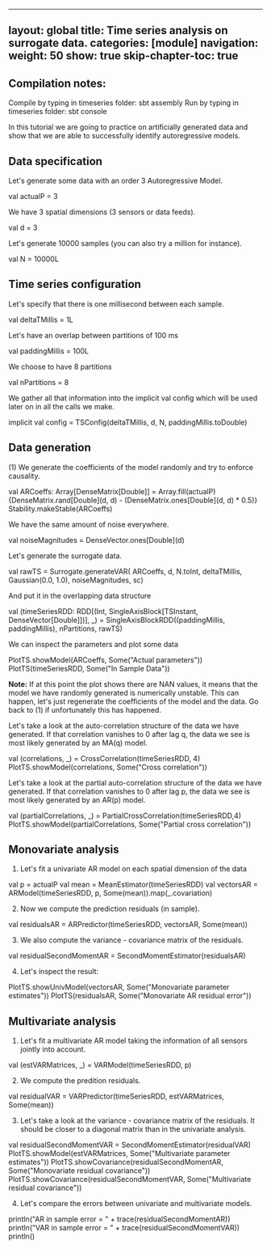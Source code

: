 
---
layout: global
title: Time series analysis on surrogate data.
categories: [module]
navigation:
weight: 50
show: true
skip-chapter-toc: true
---

## Compilation notes:
Compile by typing in timeseries folder: sbt assembly
Run by typing in timeseries folder: sbt console


In this tutorial we are going to practice on artificially generated data
and show that we are able to successfully identify autoregressive models.

## Data specification

Let's generate some data with an order 3 Autoregressive Model.

<div class="codetabs">
<div data-lang="scala" markdown="1">
val actualP = 3
</div>
</div>

We have 3 spatial dimensions (3 sensors or data feeds).
<div class="codetabs">
<div data-lang="scala" markdown="1">
val d = 3
</div>
</div>

Let's generate 10000 samples (you can also try a million for instance).
<div class="codetabs">
<div data-lang="scala" markdown="1">
val N = 10000L
</div>
</div>

## Time series configuration

Let's specify that there is one millisecond between each sample.
<div class="codetabs">
<div data-lang="scala" markdown="1">
val deltaTMillis = 1L
</div>
</div>

Let's have an overlap between partitions of 100 ms
<div class="codetabs">
<div data-lang="scala" markdown="1">
val paddingMillis = 100L
</div>
</div>

We choose to have 8 partitions
<div class="codetabs">
<div data-lang="scala" markdown="1">
val nPartitions = 8
</div>
</div>

We gather all that information into the implicit val config which will be
used later on in all the calls we make.
<div class="codetabs">
<div data-lang="scala" markdown="1">
implicit val config = TSConfig(deltaTMillis, d, N, paddingMillis.toDouble)
</div>
</div>

## Data generation
(1) We generate the coefficients of the model randomly and try to enforce causality.
<div class="codetabs">
<div data-lang="scala" markdown="1">
val ARCoeffs: Array[DenseMatrix[Double]] = Array.fill(actualP){DenseMatrix.rand[Double](d, d) - (DenseMatrix.ones[Double](d, d) * 0.5)}
Stability.makeStable(ARCoeffs)
</div>
</div>

We have the same amount of noise everywhere.
<div class="codetabs">
<div data-lang="scala" markdown="1">
val noiseMagnitudes = DenseVector.ones[Double](d)
</div>
</div>

Let's generate the surrogate data.
<div class="codetabs">
<div data-lang="scala" markdown="1">
val rawTS = Surrogate.generateVAR(
  ARCoeffs,
  d,
  N.toInt,
  deltaTMillis,
  Gaussian(0.0, 1.0),
  noiseMagnitudes,
  sc)
</div>
</div>

And put it in the overlapping data structure
<div class="codetabs">
<div data-lang="scala" markdown="1">
val (timeSeriesRDD: RDD[(Int, SingleAxisBlock[TSInstant, DenseVector[Double]])], _) =
  SingleAxisBlockRDD((paddingMillis, paddingMillis), nPartitions, rawTS)
</div>
</div>

We can inspect the parameters and plot some data
<div class="codetabs">
<div data-lang="scala" markdown="1">
PlotTS.showModel(ARCoeffs, Some("Actual parameters"))
PlotTS(timeSeriesRDD, Some("In Sample Data"))
</div>
</div>

__Note:__ If at this point the plot shows there are NAN values, it means that the
model we have randomly generated is numerically unstable.
This can happen, let's just regenerate the coefficients of the model and the data.
Go back to (1) if unfortunately this has happened.

Let's take a look at the auto-correlation structure of the data we have
generated. If that correlation vanishes to 0 after lag q, the data we
see is most likely generated by an MA(q) model.
<div class="codetabs">
<div data-lang="scala" markdown="1">
val (correlations, _) = CrossCorrelation(timeSeriesRDD, 4)
PlotTS.showModel(correlations, Some("Cross correlation"))
</div>
</div>

Let's take a look at the partial auto-correlation structure of the data we have
generated. If that correlation vanishes to 0 after lag p, the data we
see is most likely generated by an AR(p) model.
<div class="codetabs">
<div data-lang="scala" markdown="1">
val (partialCorrelations, _) = PartialCrossCorrelation(timeSeriesRDD,4)
PlotTS.showModel(partialCorrelations, Some("Partial cross correlation"))
</div>
</div>

## Monovariate analysis

1. Let's fit a univariate AR model on each spatial dimension of the data
<div class="codetabs">
<div data-lang="scala" markdown="1">
val p = actualP
val mean = MeanEstimator(timeSeriesRDD)
val vectorsAR = ARModel(timeSeriesRDD, p, Some(mean)).map(_.covariation)
</div>
</div>

2. Now we compute the prediction residuals (in sample).
<div class="codetabs">
<div data-lang="scala" markdown="1">
val residualsAR = ARPredictor(timeSeriesRDD, vectorsAR, Some(mean))
</div>
</div>

3. We also compute the variance - covariance matrix of the residuals.
<div class="codetabs">
<div data-lang="scala" markdown="1">
val residualSecondMomentAR = SecondMomentEstimator(residualsAR)
</div>
</div>

4. Let's inspect the result:
<div class="codetabs">
<div data-lang="scala" markdown="1">
PlotTS.showUnivModel(vectorsAR, Some("Monovariate parameter estimates"))
PlotTS(residualsAR, Some("Monovariate AR residual error"))
</div>
</div>

## Multivariate analysis

1. Let's fit a multivariate AR model taking the information of all sensors
jointly into account.
<div class="codetabs">
<div data-lang="scala" markdown="1">
val (estVARMatrices, _) = VARModel(timeSeriesRDD, p)
</div>
</div>

2. We compute the predition residuals.
<div class="codetabs">
<div data-lang="scala" markdown="1">
val residualVAR = VARPredictor(timeSeriesRDD, estVARMatrices, Some(mean))
</div>
</div>

3. Let's take a look at the variance - covariance matrix of the residuals. It should be closer to a diagonal matrix than in the univariate analysis.

<div class="codetabs">
<div data-lang="scala" markdown="1">
val residualSecondMomentVAR = SecondMomentEstimator(residualVAR)
PlotTS.showModel(estVARMatrices, Some("Multivariate parameter estimates"))
PlotTS.showCovariance(residualSecondMomentAR, Some("Monovariate residual covariance"))
PlotTS.showCovariance(residualSecondMomentVAR, Some("Multivariate residual covariance"))
</div>
</div>

4. Let's compare the errors between univariate and multivariate models.
<div class="codetabs">
<div data-lang="scala" markdown="1">
println("AR in sample error = " + trace(residualSecondMomentAR))
println("VAR in sample error = " + trace(residualSecondMomentVAR))
println()
</div>
</div>